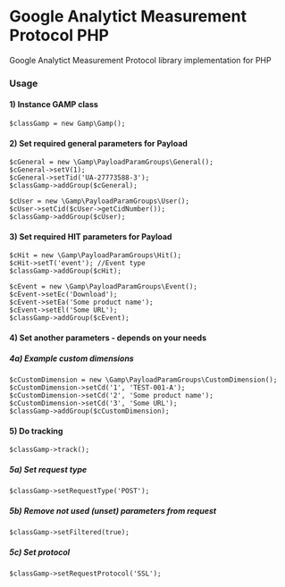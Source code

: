# Google Analytict Measurement Protocol PHP 
Google Analytict Measurement Protocol library implementation for PHP


### Usage

#### 1) Instance GAMP class
```
$classGamp = new Gamp\Gamp();
```

#### 2) Set required general parameters for Payload
```
$cGeneral = new \Gamp\PayloadParamGroups\General();
$cGeneral->setV(1);
$cGeneral->setTid('UA-27773588-3');
$classGamp->addGroup($cGeneral);

$cUser = new \Gamp\PayloadParamGroups\User();
$cUser->setCid($cUser->getCidNumber());
$classGamp->addGroup($cUser);
```

#### 3) Set required HIT parameters for Payload
```
$cHit = new \Gamp\PayloadParamGroups\Hit();
$cHit->setT('event'); //Event type
$classGamp->addGroup($cHit);

$cEvent = new \Gamp\PayloadParamGroups\Event();
$cEvent->setEc('Download');
$cEvent->setEa('Some product name');
$cEvent->setEl('Some URL');
$classGamp->addGroup($cEvent);
```

#### 4) Set another parameters - depends on your needs
##### 4a) Example custom dimensions
```
$cCustomDimension = new \Gamp\PayloadParamGroups\CustomDimension();
$cCustomDimension->setCd('1', 'TEST-001-A');
$cCustomDimension->setCd('2', 'Some product name');
$cCustomDimension->setCd('3', 'Some URL');
$classGamp->addGroup($cCustomDimension);
```
#### 5) Do tracking
```
$classGamp->track();
```
##### 5a) Set request type
```
$classGamp->setRequestType('POST');
```
##### 5b) Remove not used (unset) parameters from request
```
$classGamp->setFiltered(true);
```
##### 5c) Set protocol
```
$classGamp->setRequestProtocol('SSL');
```


